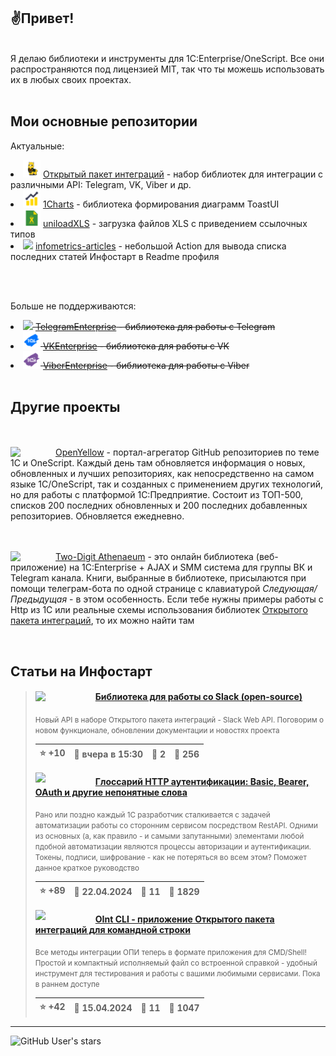 ﻿## :v:Привет! 
<br>
Я делаю библиотеки и инструменты для 1C:Enterprise/OneScript. Все они распространяются под лицензией MIT, так что ты можешь использовать их в любых своих проектах.<br>
<br>




 ## Мои основные репозитории

 Актуальные:
   <li><img src="https://raw.githubusercontent.com/Bayselonarrend/OpenIntegrations/main/Media/logo.png" width="28"> <a href="https://github.com/Bayselonarrend/OpenIntegrations/">Открытый пакет интеграций</a> - набор библиотек для интеграции с различными API: Telegram, VK, Viber и др.</li>
  <li><img src="https://github.com/Bayselonarrend/1Charts/raw/main/logo.png" width="28"> <a href="https://github.com/Bayselonarrend/1Charts/">1Charts</a> - библиотека формирования диаграмм ToastUI</li>
  <li><img src="https://github.com/Bayselonarrend/uniloadXLS/raw/main/uniloadxls.png" width="28"> <a href="https://github.com/Bayselonarrend/uniloadXLS/">uniloadXLS</a> - загрузка файлов XLS с приведением ссылочных типов</li>
  <li><img src="https://github.com/Bayselonarrend/Bayselonarrend/assets/105596284/fc0fc9e9-6a6a-49d0-9c5f-9ff15d6ae43b" width="28"> <a href="https://github.com/Bayselonarrend/infometrics-articles/">infometrics-articles</a> - небольшой Action для вывода списка последних статей Инфостарт в Readme профиля</li>

<br><br>


  Больше не поддерживаются: <br>
  <li><strike><img src="https://github.com/Bayselonarrend/TelegramEnterprise/raw/main/logo.png" width="28"> <a href="https://github.com/Bayselonarrend/TelegramEnterprise/">TelegramEnterprise</a> - библиотека для работы с Telegram </strike></li>
  <li><strike><img src="https://github.com/Bayselonarrend/VKEnterprise/raw/main/logo.png" width="28"> <a href="https://github.com/Bayselonarrend/VKEnterprise/">VKEnterprise</a> - библиотека для работы с VK </strike></li>
  <li><strike><img src="https://github.com/Bayselonarrend/ViberEnterprise/raw/main/logo.png" width="28"> <a href="https://github.com/Bayselonarrend/ViberEnterprise/">ViberEnterprise</a> - библиотека для работы с Viber </strike></li>
</ul>
<br>

## Другие проекты
<br><br>
<img src="https://github.com/Bayselonarrend/Bayselonarrend/assets/105596284/3929771b-558a-45f9-84e9-942ea4f968b6" width="72" align="left">
[OpenYellow](https://openyellow.notion.site) - портал-агрегатор GitHub репозиториев по теме 1С и OneScript. Каждый день там обновляется информация о новых, обновленных и лучших репозиториях, как непосредственно на самом языке 1С/OneScript, так и созданных с применением других технологий, но для работы с платформой 1С:Предприятие. Состоит из ТОП-500, списков 200 последних обновленных и 200 последних добавленных репозиториев. Обновляется ежедневно.


<br><br>
<img src="https://github.com/Bayselonarrend/Bayselonarrend/assets/105596284/2b9ee620-4966-4342-98d3-787e0d1d75b3" width="72" align="left">
[Two-Digit Athenaeum](https://github.com/Bayselonarrend/2athenaeum) - это онлайн библиотека (веб-приложение) на 1C:Enterprise + AJAX и SMM система для группы ВК и Telegram канала. Книги, выбранные в библиотеке, присылаются при помощи телеграм-бота по одной странице с клавиатурой *Следующая/Предыдущая* - в этом особенность. Если тебе нужны примеры работы с Http из 1С или реальные схемы использования библиотек [Открытого пакета интеграций](https://github.com/Bayselonarrend/OpenIntegrations/), то их можно найти там  

<br>

## Статьи на Инфостарт
<div id="infostart_posts">


> <img src="https://infostart.ru/upload/iblock/9ba/9ba4d57b52d4f5871e4f83ca87435697.png?4de67a55-217a-4f4d-a18b-c1e00d47a5f1" width="96" align="left"> 
> <h4 style="color: white;"><a href="https://infostart.ru/1c/articles/2099282/">Библиотека для работы со Slack (open-source)</a></h4>
> <small>Новый API в наборе Открытого пакета интеграций - Slack Web API. Поговорим о новом функционале, обновлении документации и новостях проекта</small>  
> <br clear="left">
>
> | :star: +10 |  :calendar: вчера в 15:30 |  :speech_balloon: 2 |  :eyes: 256 |
>  |-|-|-|-|  
> <img src="https://infostart.ru/upload/iblock/a8a/a8ace770b9e89869c89effbf1e864fc9.png?95401dc0-cd14-40bb-b18b-e9fc8fe8fad0" width="96" align="left"> 
> <h4 style="color: white;"><a href="https://infostart.ru/1c/articles/2035437/">Глоссарий HTTP аутентификации: Basic, Bearer, OAuth и другие непонятные слова</a></h4>
> <small>Рано или поздно каждый 1С разработчик сталкивается с задачей автоматизации работы со сторонним сервисом посредством RestAPI. Одними из основных (а, как правило - и самыми запутанными) элементами любой пдобной автоматизации являются процессы авторизации и аутентификации. Токены, подписи, шифрование - как не потеряться во всем этом? Поможет данное краткое руководство</small>  
> <br clear="left">
>
> | :star: +89 |  :calendar: 22.04.2024 |  :speech_balloon: 11 |  :eyes: 1829 |
>  |-|-|-|-|  
> <img src="https://infostart.ru/upload/iblock/c3b/c3bdd7c3c96daebccdf3c9a4054affa7.png?eb3f4e00-299a-4f06-a035-1d7e07dd2eda" width="96" align="left"> 
> <h4 style="color: white;"><a href="https://infostart.ru/1c/articles/2074205/">OInt CLI - приложение Открытого пакета интеграций для командной строки</a></h4>
> <small>Все методы интеграции ОПИ теперь в формате приложения для CMD/Shell! Простой и компактный исполняемый файл со встроенной справкой - удобный инструмент для тестирования и работы с вашими любимыми сервисами. Пока в раннем доступе</small>  
> <br clear="left">
>
> | :star: +42 |  :calendar: 15.04.2024 |  :speech_balloon: 11 |  :eyes: 1047 |
>  |-|-|-|-|  
</div>

<hr>

![GitHub User's stars](https://img.shields.io/github/stars/bayselonarrend)
